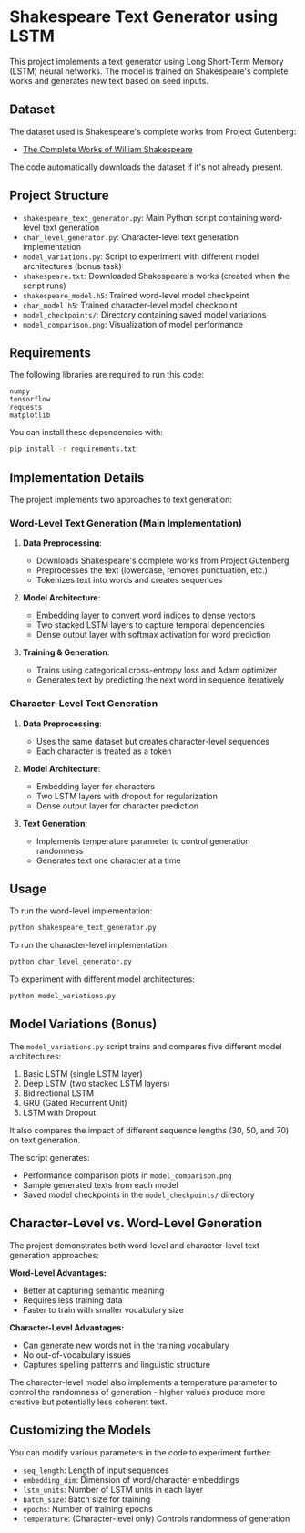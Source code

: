 # Shakespeare Text Generator using LSTM

This project implements a text generator using Long Short-Term Memory (LSTM) neural networks. The model is trained on Shakespeare's complete works and generates new text based on seed inputs.

## Dataset

The dataset used is Shakespeare's complete works from Project Gutenberg:
- [The Complete Works of William Shakespeare](https://www.gutenberg.org/ebooks/100)

The code automatically downloads the dataset if it's not already present.

## Project Structure

- `shakespeare_text_generator.py`: Main Python script containing word-level text generation
- `char_level_generator.py`: Character-level text generation implementation
- `model_variations.py`: Script to experiment with different model architectures (bonus task)
- `shakespeare.txt`: Downloaded Shakespeare's works (created when the script runs)
- `shakespeare_model.h5`: Trained word-level model checkpoint
- `char_model.h5`: Trained character-level model checkpoint
- `model_checkpoints/`: Directory containing saved model variations
- `model_comparison.png`: Visualization of model performance

## Requirements

The following libraries are required to run this code:
```
numpy
tensorflow
requests
matplotlib
```

You can install these dependencies with:
```bash
pip install -r requirements.txt
```

## Implementation Details

The project implements two approaches to text generation:

### Word-Level Text Generation (Main Implementation)
1. **Data Preprocessing**:
   - Downloads Shakespeare's complete works from Project Gutenberg
   - Preprocesses the text (lowercase, removes punctuation, etc.)
   - Tokenizes text into words and creates sequences

2. **Model Architecture**:
   - Embedding layer to convert word indices to dense vectors
   - Two stacked LSTM layers to capture temporal dependencies
   - Dense output layer with softmax activation for word prediction

3. **Training & Generation**:
   - Trains using categorical cross-entropy loss and Adam optimizer
   - Generates text by predicting the next word in sequence iteratively

### Character-Level Text Generation
1. **Data Preprocessing**:
   - Uses the same dataset but creates character-level sequences
   - Each character is treated as a token

2. **Model Architecture**:
   - Embedding layer for characters
   - Two LSTM layers with dropout for regularization
   - Dense output layer for character prediction

3. **Text Generation**:
   - Implements temperature parameter to control generation randomness
   - Generates text one character at a time

## Usage

To run the word-level implementation:
```bash
python shakespeare_text_generator.py
```

To run the character-level implementation:
```bash
python char_level_generator.py
```

To experiment with different model architectures:
```bash
python model_variations.py
```

## Model Variations (Bonus)

The `model_variations.py` script trains and compares five different model architectures:
1. Basic LSTM (single LSTM layer)
2. Deep LSTM (two stacked LSTM layers)
3. Bidirectional LSTM
4. GRU (Gated Recurrent Unit)
5. LSTM with Dropout

It also compares the impact of different sequence lengths (30, 50, and 70) on text generation.

The script generates:
- Performance comparison plots in `model_comparison.png`
- Sample generated texts from each model
- Saved model checkpoints in the `model_checkpoints/` directory

## Character-Level vs. Word-Level Generation

The project demonstrates both word-level and character-level text generation approaches:

**Word-Level Advantages:**
- Better at capturing semantic meaning
- Requires less training data
- Faster to train with smaller vocabulary size

**Character-Level Advantages:**
- Can generate new words not in the training vocabulary
- No out-of-vocabulary issues
- Captures spelling patterns and linguistic structure

The character-level model also implements a temperature parameter to control the randomness of generation - higher values produce more creative but potentially less coherent text.

## Customizing the Models

You can modify various parameters in the code to experiment further:
- `seq_length`: Length of input sequences
- `embedding_dim`: Dimension of word/character embeddings
- `lstm_units`: Number of LSTM units in each layer
- `batch_size`: Batch size for training
- `epochs`: Number of training epochs
- `temperature`: (Character-level only) Controls randomness of generation 